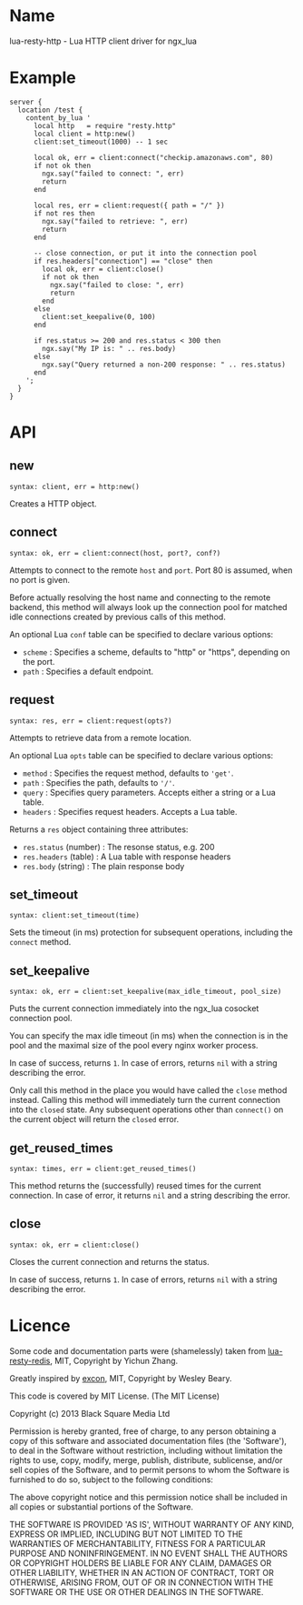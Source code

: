 Name
====

lua-resty-http - Lua HTTP client driver for ngx_lua

Example
=======

    server {
      location /test {
        content_by_lua '
          local http   = require "resty.http"
          local client = http:new()
          client:set_timeout(1000) -- 1 sec

          local ok, err = client:connect("checkip.amazonaws.com", 80)
          if not ok then
            ngx.say("failed to connect: ", err)
            return
          end

          local res, err = client:request({ path = "/" })
          if not res then
            ngx.say("failed to retrieve: ", err)
            return
          end

          -- close connection, or put it into the connection pool
          if res.headers["connection"] == "close" then
            local ok, err = client:close()
            if not ok then
              ngx.say("failed to close: ", err)
              return
            end
          else
            client:set_keepalive(0, 100)
          end

          if res.status >= 200 and res.status < 300 then
            ngx.say("My IP is: " .. res.body)
          else
            ngx.say("Query returned a non-200 response: " .. res.status)
          end
        ';
      }
    }

API
===

new
---
`syntax: client, err = http:new()`

Creates a HTTP object.

connect
-------
`syntax: ok, err = client:connect(host, port?, conf?)`

Attempts to connect to the remote `host` and `port`. Port 80 is assumed, when no port is given.

Before actually resolving the host name and connecting to the remote backend, this method will always look up the connection pool for matched idle connections created by previous calls of this method.

An optional Lua `conf` table can be specified to declare various options:

* `scheme`
: Specifies a scheme, defaults to "http" or "https", depending on the port.
* `path`
: Specifies a default endpoint.

request
-------
`syntax: res, err = client:request(opts?)`

Attempts to retrieve data from a remote location.

An optional Lua `opts` table can be specified to declare various options:

* `method`
: Specifies the request method, defaults to `'get'`.
* `path`
: Specifies the path, defaults to `'/'`.
* `query`
: Specifies query parameters. Accepts either a string or a Lua table.
* `headers`
: Specifies request headers. Accepts a Lua table.

Returns a `res` object containing three attributes:

* `res.status` (number)
: The resonse status, e.g. 200
* `res.headers` (table)
: A Lua table with response headers
* `res.body` (string)
: The plain response body

set_timeout
----------
`syntax: client:set_timeout(time)`

Sets the timeout (in ms) protection for subsequent operations, including the `connect` method.

set_keepalive
------------
`syntax: ok, err = client:set_keepalive(max_idle_timeout, pool_size)`

Puts the current connection immediately into the ngx_lua cosocket connection pool.

You can specify the max idle timeout (in ms) when the connection is in the pool and the maximal size of the pool every nginx worker process.

In case of success, returns `1`. In case of errors, returns `nil` with a string describing the error.

Only call this method in the place you would have called the `close` method instead. Calling this method will immediately turn the current connection into the `closed` state. Any subsequent operations other than `connect()` on the current object will return the `closed` error.

get_reused_times
----------------
`syntax: times, err = client:get_reused_times()`

This method returns the (successfully) reused times for the current connection. In case of error, it returns `nil` and a string describing the error.

close
-----
`syntax: ok, err = client:close()`

Closes the current connection and returns the status.

In case of success, returns `1`. In case of errors, returns `nil` with a string describing the error.

Licence
=======

Some code and documentation parts were (shamelessly) taken from [lua-resty-redis](https://github.com/agentzh/lua-resty-redis), MIT, Copyright by Yichun Zhang.

Greatly inspired by [excon](https://github.com/geemus/excon), MIT, Copyright by Wesley Beary.

This code is covered by MIT License.
(The MIT License)

Copyright (c) 2013 Black Square Media Ltd

Permission is hereby granted, free of charge, to any person obtaining
a copy of this software and associated documentation files (the
'Software'), to deal in the Software without restriction, including
without limitation the rights to use, copy, modify, merge, publish,
distribute, sublicense, and/or sell copies of the Software, and to
permit persons to whom the Software is furnished to do so, subject to
the following conditions:

The above copyright notice and this permission notice shall be
included in all copies or substantial portions of the Software.

THE SOFTWARE IS PROVIDED 'AS IS', WITHOUT WARRANTY OF ANY KIND,
EXPRESS OR IMPLIED, INCLUDING BUT NOT LIMITED TO THE WARRANTIES OF
MERCHANTABILITY, FITNESS FOR A PARTICULAR PURPOSE AND NONINFRINGEMENT.
IN NO EVENT SHALL THE AUTHORS OR COPYRIGHT HOLDERS BE LIABLE FOR ANY
CLAIM, DAMAGES OR OTHER LIABILITY, WHETHER IN AN ACTION OF CONTRACT,
TORT OR OTHERWISE, ARISING FROM, OUT OF OR IN CONNECTION WITH THE
SOFTWARE OR THE USE OR OTHER DEALINGS IN THE SOFTWARE.
